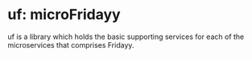 # uf: microFridayy

uf is a library which holds the basic supporting services for each of the 
microservices that comprises Fridayy.
